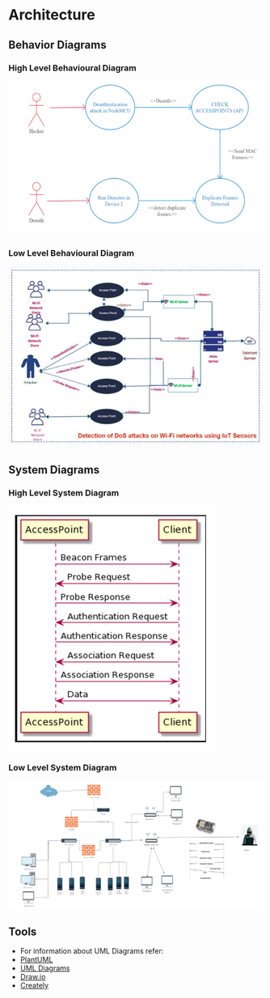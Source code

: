 # Architecture

## Behavior Diagrams

### High Level Behavioural Diagram
![](https://github.com/Ireneltts/Detection-of-DoS-attack-in-Wi-Fi-Networks/blob/main/Detection%20of%20Denial%20of%20Service%20Attack%20(DoS)/2.%20Architecture/Behavior%20Diagram/High%20Level%20Design.PNG)
### Low Level Behavioural Diagram
![](https://github.com/Ireneltts/Detection-of-DoS-attack-in-Wi-Fi-Networks/blob/main/Detection%20of%20Denial%20of%20Service%20Attack%20(DoS)/2.%20Architecture/Behavior%20Diagram/Low%20Level%20Design.PNG)

## System Diagrams

### High Level System Diagram
![](https://github.com/Ireneltts/Detection-of-DoS-attack-in-Wi-Fi-Networks/blob/main/Detection%20of%20Denial%20of%20Service%20Attack%20(DoS)/2.%20Architecture/Structure%20Diagram/High%20Level%20Design.PNG)

### Low Level System Diagram
![](https://github.com/Ireneltts/Detection-of-DoS-attack-in-Wi-Fi-Networks/blob/main/Detection%20of%20Denial%20of%20Service%20Attack%20(DoS)/2.%20Architecture/Structure%20Diagram/Low%20Level%20Design.PNG)

## Tools 
* For information about UML Diagrams refer: 
* [PlantUML](https://www.plantuml.com)
* [UML Diagrams](https://www.uml-diagrams.org/uml-25-diagrams.html)
* [Draw.io](https://app.diagrams.net/)
* [Creately](https://app.creately.com/diagram/create)
